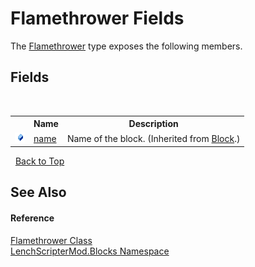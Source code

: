 # Flamethrower Fields
 

The <a href="f19821a6-0985-d295-a1c4-e53b01065bc2">Flamethrower</a> type exposes the following members.


## Fields
&nbsp;<table><tr><th></th><th>Name</th><th>Description</th></tr><tr><td>![Public field](media/pubfield.gif "Public field")</td><td><a href="7b3f785e-1854-9ce2-de11-a3d9f818c444">name</a></td><td>
Name of the block.
 (Inherited from <a href="aac00e9a-37c0-2757-6409-8a72ddf80aff">Block</a>.)</td></tr></table>&nbsp;
<a href="#flamethrower-fields">Back to Top</a>

## See Also


#### Reference
<a href="f19821a6-0985-d295-a1c4-e53b01065bc2">Flamethrower Class</a><br /><a href="bfe8ba5f-eaee-19fd-8765-cab2e3e19e25">LenchScripterMod.Blocks Namespace</a><br />